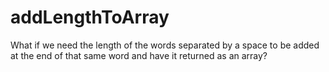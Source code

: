 # addLengthToArray
What if we need the length of the words separated by a space to be added at the end of that same word and have it returned as an array?
